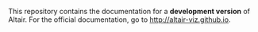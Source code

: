 This repository contains the documentation for a **development version** of Altair. For the official documentation, go to http://altair-viz.github.io.